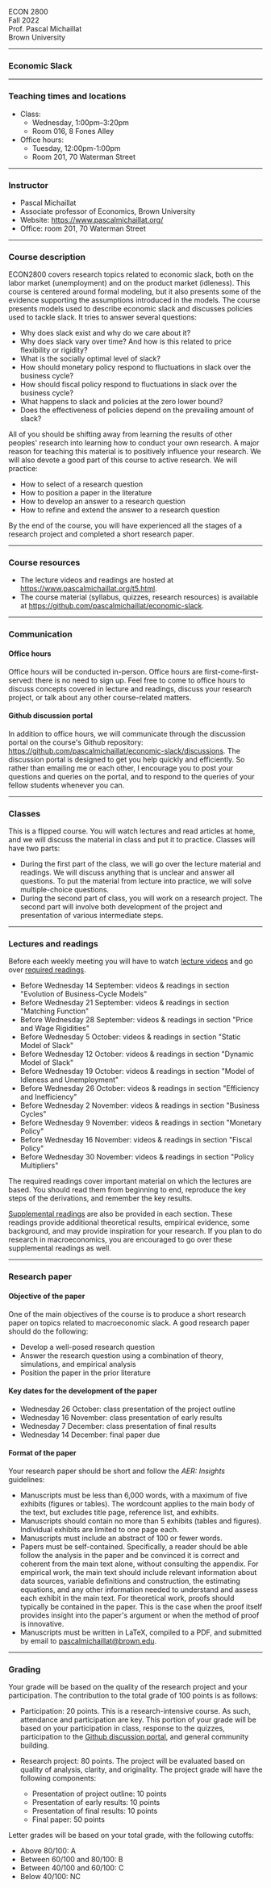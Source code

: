 ECON 2800  
Fall 2022  
Prof. Pascal Michaillat  
Brown University

---

### Economic Slack

---

### Teaching times and locations

+ Class: 
    * Wednesday, 1:00pm–3:20pm
    * Room 016, 8 Fones Alley
+ Office hours: 
    * Tuesday, 12:00pm-1:00pm
    * Room 201, 70 Waterman Street

---

### Instructor

+ Pascal Michaillat
+ Associate professor of Economics, Brown University
+ Website: https://www.pascalmichaillat.org/
+ Office: room 201, 70 Waterman Street

---

### Course description

ECON2800 covers research topics related to economic slack, both on the labor market (unemployment) and on the product market (idleness). This course is centered around formal modeling, but it also presents some of the evidence supporting the assumptions introduced in the models. The course presents models used to describe economic slack and discusses policies used to tackle slack. It tries to answer several questions: 

+ Why does slack exist and why do we care about it?
+ Why does slack vary over time? And how is this related to price flexibility or rigidity?
+ What is the socially optimal level of slack?
+ How should monetary policy respond to fluctuations in slack over the business cycle?
+ How should fiscal policy respond to fluctuations in slack over the business cycle?
+ What happens to slack and policies at the zero lower bound?
+ Does the effectiveness of policies depend on the prevailing amount of slack?

All of you should be shifting away from learning the results of other peoples' research into learning how to conduct your own research. A major reason for teaching this material is to positively influence your research. We will also devote a good part of this course to active research. We will practice:

+ How to select of a research question
+ How to position a paper in the literature
+ How to develop an answer to a research question
+ How to refine and extend the answer to a research question

By the end of the course, you will have experienced all the stages of a research project and completed a short research paper.


---

### Course resources

+ The lecture videos and readings are hosted at https://www.pascalmichaillat.org/t5.html.
+ The course material (syllabus, quizzes, research resources) is available at https://github.com/pascalmichaillat/economic-slack.

---

### Communication

#### Office hours

Office hours will be conducted in-person. Office hours are first-come-first-served: there is no need to sign up. Feel free to come to office hours to discuss concepts covered in lecture and readings, discuss your research project, or talk about any other course-related matters.

#### Github discussion portal

In addition to office hours, we will communicate through the discussion portal on the course's Github repository: https://github.com/pascalmichaillat/economic-slack/discussions. The discussion portal is designed to get you help quickly and efficiently. So rather than emailing me or each other, I encourage you to post your questions and queries on the portal, and to respond to the queries of your fellow students whenever you can.


---

### Classes

This is a flipped course. You will watch lectures and read articles at home, and we will discuss the material in class and put it to practice.  Classes will have two parts:

+ During the first part of the class, we will go over the lecture material and readings. We will discuss anything that is unclear and answer all questions. To put the material from lecture into practice, we will solve multiple-choice questions. 
+ During the second part of class, you will work on a research project. The second part will involve both development of the project and presentation of various intermediate steps.

---

### Lectures and readings

Before each weekly meeting you will have to watch [lecture videos](https://www.pascalmichaillat.org/t5.html) and go over [required readings](https://www.pascalmichaillat.org/t5.html).
  
+ Before Wednesday 14 September: videos & readings in section "Evolution of Business-Cycle Models"
+ Before Wednesday 21 September: videos & readings in section "Matching Function"
+ Before Wednesday 28 September: videos & readings in section "Price and Wage Rigidities"
+ Before Wednesday 5 October: videos & readings in section "Static Model of Slack"
+ Before Wednesday 12 October: videos & readings in section "Dynamic Model of Slack"
+ Before Wednesday 19 October: videos & readings in section "Model of Idleness and Unemployment"
+ Before Wednesday 26 October: videos & readings in section "Efficiency and Inefficiency"
+ Before Wednesday 2 November: videos & readings in section "Business Cycles"
+ Before Wednesday 9 November: videos & readings in section "Monetary Policy"
+ Before Wednesday 16 November: videos & readings in section "Fiscal Policy"
+ Before Wednesday 30 November: videos & readings in section "Policy Multipliers"

The required readings cover important material on which the lectures are based. You should read them from beginning to end, reproduce the key steps of the derivations, and remember the key results. 

[Supplemental readings](https://www.pascalmichaillat.org/t5.html) are also be provided in each section. These readings provide additional theoretical results, empirical evidence, some background, and may provide inspiration for your research. If you plan to do research in macroeconomics, you are encouraged to go over these supplemental readings as well.


---

### Research paper

#### Objective of the paper

One of the main objectives of the course is to produce a short research paper on topics related to macroeconomic slack. A good research paper should do the following:

+ Develop a well-posed research question
+ Answer the research question using a combination of theory, simulations, and empirical analysis
+ Position the paper in the prior literature

#### Key dates for the development of the paper

+ Wednesday 26 October: class presentation of the project outline
+ Wednesday 16 November: class presentation of early results
+ Wednesday 7 December: class presentation of final results
+ Wednesday 14 December: final paper due

#### Format of the paper

Your research paper should be short and follow the *AER: Insights* guidelines:

+ Manuscripts must be less than 6,000 words, with a maximum of five exhibits (figures or tables). The wordcount applies to the main body of the text, but excludes title page, reference list, and exhibits.
+ Manuscripts should contain no more than 5 exhibits (tables and figures). Individual exhibits are limited to one page each.
+ Manuscripts must include an abstract of 100 or fewer words.
+ Papers must be self-contained. Specifically, a reader should be able follow the analysis in the paper and be convinced it is correct and coherent from the main text alone, without consulting the appendix. For empirical work, the main text should include relevant information about data sources, variable definitions and construction, the estimating equations, and any other information needed to understand and assess each exhibit in the main text. For theoretical work, proofs should typically be contained in the paper. This is the case when the proof itself provides insight into the paper's argument or when the method of proof is innovative.
+ Manuscripts must be written in LaTeX, compiled to a PDF, and submitted by email to pascalmichaillat@brown.edu.

---

### Grading

Your grade will be based on the quality of the research project and your participation. The contribution to the total grade of 100 points is as follows:

+ Participation: 20 points. This is a research-intensive course. As such, attendance and participation are key. This portion of your grade will be based on your participation in class, response to the quizzes, participation to the [Github discussion portal](https://github.com/pascalmichaillat/economic-slack/discussions), and general community building.
+ Research project: 80 points. The project will be evaluated based on quality of analysis, clarity, and originality. The project grade will have the following components:

    - Presentation of project outline: 10 points
    - Presentation of early results: 10 points
    - Presentation of final results: 10 points
    - Final paper: 50 points

Letter grades will be based on your total grade, with the following cutoffs:

+ Above 80/100:  A
+ Between 60/100 and 80/100: B
+ Between 40/100 and 60/100: C
+ Below 40/100: NC
